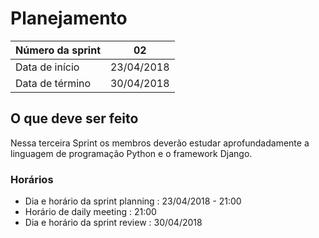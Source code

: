 # Planejamento

|Número da sprint 	| 02|
|---------|-|
|Data de início 	| 23/04/2018|
|Data de término 	| 30/04/2018|

## O que deve ser feito 
Nessa terceira Sprint os membros deverão estudar aprofundadamente a linguagem de programação Python e o framework Django.

### Horários

* Dia e horário da sprint planning : 23/04/2018 - 21:00
* Horário de daily meeting : 21:00
* Dia e horário da sprint review : 30/04/2018


 

